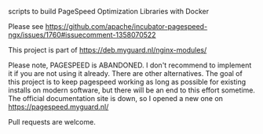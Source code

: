 
scripts to build PageSpeed Optimization Libraries with Docker

Please see https://github.com/apache/incubator-pagespeed-ngx/issues/1760#issuecomment-1358070522

This project is part of https://deb.myguard.nl/nginx-modules/

Please note, PAGESPEED is ABANDONED. I don't recommend to implement it if you are not using it already. There are other alternatives. The goal of this project is to keep 
pagespeed working as long as possible for existing 
installs on modern software, but there will be an end to this effort sometime. <BR>
The official documentation site is down, so I opened a new one on https://pagespeed.myguard.nl/


Pull requests are welcome.



